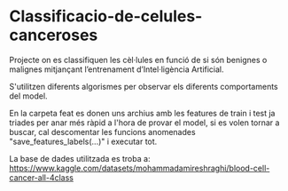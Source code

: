 # Classificacio-de-celules-canceroses
Projecte on es classifiquen les cèl·lules en funció de si són benignes o malignes mitjançant l’entrenament d’Intel·ligència Artificial.

S'utilitzen diferents algorismes per observar els diferents comportaments del model.

En la carpeta feat es donen uns archius amb les features de train i test ja triades per anar més ràpid a l'hora de provar el model, si es volen tornar a buscar, cal descomentar les funcions anomenades "save_features_labels(...)" i executar tot.

La base de dades utilitzada es troba a: https://www.kaggle.com/datasets/mohammadamireshraghi/blood-cell-cancer-all-4class
